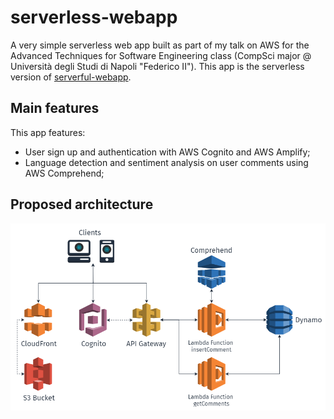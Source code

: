 # serverless-webapp

A very simple serverless web app built as part of my talk on AWS for the Advanced Techniques for Software Engineering class (CompSci major @ Università degli Studi di Napoli "Federico II"). 
This app is the serverless version of [serverful-webapp](https://github.com/luistar/serverful-webapp).

## Main features
This app features:
* User sign up and authentication with AWS Cognito and AWS Amplify;
* Language detection and sentiment analysis on user comments using AWS Comprehend;

## Proposed architecture
![Proposed Architecture](architecture.png?raw=true "Architecture")
